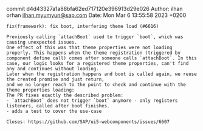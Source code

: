 commit d4d43327a1a88bfa62ed717120e396913d29e026
Author: ilhan orhan <ilhan.myumyun@sap.com>
Date:   Mon Mar 6 13:55:58 2023 +0200

    fix(framework): fix boot, interfering theme load (#6616)
    
    Previously calling `attachBoot` used to trigger `boot`, which was causing unexpected issues.
    One effect of this was that theme properties were not loading properly. This happens when the theme registration (triggered by component define call) comes after someone calls `attachBoot`. In this case, our logic looks for a registered theme properties, can't find any and continues without loading.
    Later when the registration happens and boot is called again, we reuse the created promise and just return,
    and we no longer reach to the point to check and continue with the theme properties loading:
    The PR fixes exactly the described problem:
    - `attachBoot` does not trigger `boot` anymore - only registers listeners, called after boot finishes.
    - adds a test to cover the use-case
    
    Closes: https://github.com/SAP/ui5-webcomponents/issues/6607
